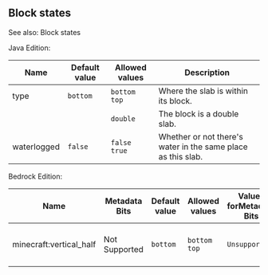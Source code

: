 ## Block states
See also: Block states

Java Edition:

| Name        | Default value | Allowed values     | Description                                                  |
|-------------|---------------|--------------------|--------------------------------------------------------------|
| type        | `bottom`      | `bottom`<br/>`top` | Where the slab is within its block.                          |
|             |               | `double`           | The block is a double slab.                                  |
| waterlogged | `false`       | `false`<br/>`true` | Whether or not there's water in the same place as this slab. |

Bedrock Edition:

| Name                    | Metadata Bits | Default value | Allowed values     | Values forMetadata Bits | Description                         |
|-------------------------|---------------|---------------|--------------------|-------------------------|-------------------------------------|
| minecraft:vertical_half | Not Supported | `bottom`      | `bottom`<br/>`top` | `Unsupported`           | Where the slab is within its block. |





